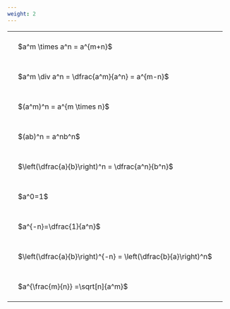 ```yaml
---
weight: 2
---
```


<style type="text/css">
#T_a1f08 th.col_heading {
  text-align: left;
  font-size: 1em;
}
#T_a1f08 td {
  text-align: left;
  font-size: 1em;
  padding: 1.5em;
}
</style>
<table id="T_a1f08">
  <thead>
  </thead>
  <tbody>
    <tr>
      <td id="T_a1f08_row0_col0" class="data row0 col0" >$a^m \times a^n = a^{m+n}$</td>
    </tr>
    <tr>
      <td id="T_a1f08_row1_col0" class="data row1 col0" >$a^m \div a^n = \dfrac{a^m}{a^n} = a^{m-n}$</td>
    </tr>
    <tr>
      <td id="T_a1f08_row2_col0" class="data row2 col0" >$(a^m)^n = a^{m \times n}$</td>
    </tr>
    <tr>
      <td id="T_a1f08_row3_col0" class="data row3 col0" >$(ab)^n = a^nb^n$</td>
    </tr>
    <tr>
      <td id="T_a1f08_row4_col0" class="data row4 col0" >$\left(\dfrac{a}{b}\right)^n = \dfrac{a^n}{b^n}$</td>
    </tr>
    <tr>
      <td id="T_a1f08_row5_col0" class="data row5 col0" >$a^0=1$</td>
    </tr>
    <tr>
      <td id="T_a1f08_row6_col0" class="data row6 col0" >$a^{-n}=\dfrac{1}{a^n}$</td>
    </tr>
    <tr>
      <td id="T_a1f08_row7_col0" class="data row7 col0" >$\left(\dfrac{a}{b}\right)^{-n} = \left(\dfrac{b}{a}\right)^n$</td>
    </tr>
    <tr>
      <td id="T_a1f08_row8_col0" class="data row8 col0" >$a^{\frac{m}{n}} =\sqrt[n]{a^m}$</td>
    </tr>
  </tbody>
</table>
